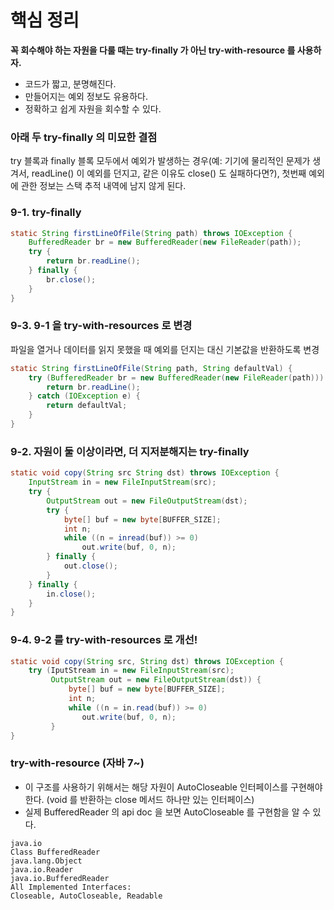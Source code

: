 # 핵심 정리
**꼭 회수해야 하는 자원을 다룰 때는 try-finally 가 아닌 try-with-resource 를 사용하자.**
* 코드가 짧고, 분명해진다.
* 만들어지는 예외 정보도 유용하다.
* 정확하고 쉽게 자원을 회수할 수 있다.   


### 아래 두 try-finally 의 미묘한 결점
try 블록과 finally 블록 모두에서 예외가 발생하는 경우(예: 기기에 물리적인 문제가 생겨서, readLine() 이 예외를 던지고, 같은 이유도 close() 도 실패하다면?), 첫번째 예외에 관한 정보는 스택 추적 내역에 남지 않게 된다.


### 9-1. try-finally
```java
static String firstLineOfFile(String path) throws IOException {
    BufferedReader br = new BufferedReader(new FileReader(path));
    try {
        return br.readLine();
    } finally {
        br.close();
    }
}
```

### 9-3. 9-1 을 try-with-resources 로 변경
파일을 열거나 데이터를 읽지 못했을 때 예외를 던지는 대신 기본값을 반환하도록 변경
```java
static String firstLineOfFile(String path, String defaultVal) {
    try (BufferedReader br = new BufferedReader(new FileReader(path))) {
        return br.readLine();
    } catch (IOException e) {
        return defaultVal;
    }
}
```


### 9-2. 자원이 둘 이상이라면, 더 지저분해지는 try-finally
```java
static void copy(String src String dst) throws IOException {
    InputStream in = new FileInputStream(src);
    try {
        OutputStream out = new FileOutputStream(dst);
        try {
            byte[] buf = new byte[BUFFER_SIZE];
            int n;
            while ((n = inread(buf)) >= 0)
                out.write(buf, 0, n);
        } finally {
            out.close();
        }
    } finally {
        in.close();
    }
}
```

### 9-4. 9-2 를 try-with-resources 로 개선!
```java
static void copy(String src, String dst) throws IOException {
    try (IputStream in = new FileInputStream(src);
         OutputStream out = new FileOutputStream(dst)) {
             byte[] buf = new byte[BUFFER_SIZE];
             int n;
             while ((n = in.read(buf)) >= 0)
                out.write(buf, 0, n);
         }    
}
```

### try-with-resource (자바 7~)
* 이 구조를 사용하기 위해서는 해당 자원이 AutoCloseable 인터페이스를 구현해야 한다. (void 를 반환하는 close 메서드 하나만 있는 인터페이스)   
* 실제 BufferedReader 의 api doc 을 보면 AutoCloseable 를 구현함을 알 수 있다.

```
java.io  
Class BufferedReader  
java.lang.Object  
java.io.Reader  
java.io.BufferedReader  
All Implemented Interfaces:
Closeable, AutoCloseable, Readable
```
